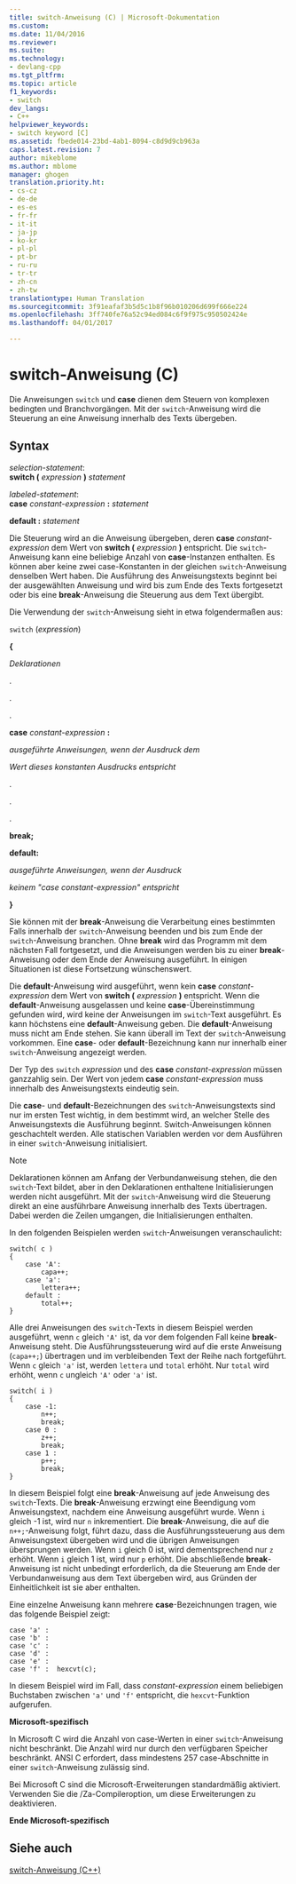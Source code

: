 ```yaml
---
title: switch-Anweisung (C) | Microsoft-Dokumentation
ms.custom: 
ms.date: 11/04/2016
ms.reviewer: 
ms.suite: 
ms.technology:
- devlang-cpp
ms.tgt_pltfrm: 
ms.topic: article
f1_keywords:
- switch
dev_langs:
- C++
helpviewer_keywords:
- switch keyword [C]
ms.assetid: fbede014-23bd-4ab1-8094-c8d9d9cb963a
caps.latest.revision: 7
author: mikeblome
ms.author: mblome
manager: ghogen
translation.priority.ht:
- cs-cz
- de-de
- es-es
- fr-fr
- it-it
- ja-jp
- ko-kr
- pl-pl
- pt-br
- ru-ru
- tr-tr
- zh-cn
- zh-tw
translationtype: Human Translation
ms.sourcegitcommit: 3f91eafaf3b5d5c1b8f96b010206d699f666e224
ms.openlocfilehash: 3ff740fe76a52c94ed084c6f9f975c950502424e
ms.lasthandoff: 04/01/2017

---
```

# <a name="switch-statement-c"></a>switch-Anweisung (C)
Die Anweisungen `switch` und **case** dienen dem Steuern von komplexen bedingten und Branchvorgängen. Mit der `switch`-Anweisung wird die Steuerung an eine Anweisung innerhalb des Texts übergeben.  
  
## <a name="syntax"></a>Syntax  
 *selection-statement*:  
 **switch (** *expression* **)** *statement*  
  
 *labeled-statement*:  
 **case** *constant-expression* **:** *statement*  
  
 **default :** *statement*  
  
 Die Steuerung wird an die Anweisung übergeben, deren **case** *constant-expression* dem Wert von **switch (** *expression* **)** entspricht. Die `switch`-Anweisung kann eine beliebige Anzahl von **case**-Instanzen enthalten. Es können aber keine zwei case-Konstanten in der gleichen `switch`-Anweisung denselben Wert haben. Die Ausführung des Anweisungstexts beginnt bei der ausgewählten Anweisung und wird bis zum Ende des Texts fortgesetzt oder bis eine **break**-Anweisung die Steuerung aus dem Text übergibt.  
  
 Die Verwendung der `switch`-Anweisung sieht in etwa folgendermaßen aus:  
  
 `switch` (*expression*)  
  
 **{**  
  
 *Deklarationen*  
  
 .  
  
 .  
  
 .  
  
 **case** *constant-expression* **:**  
  
 *ausgeführte Anweisungen, wenn der Ausdruck dem*  
  
 *Wert dieses konstanten Ausdrucks entspricht*  
  
 .  
  
 .  
  
 .  
  
 **break;**  
  
 **default:**  
  
 *ausgeführte Anweisungen, wenn der Ausdruck*  
  
 *keinem "case constant-expression" entspricht*  
  
 **}**  
  
 Sie können mit der **break**-Anweisung die Verarbeitung eines bestimmten Falls innerhalb der `switch`-Anweisung beenden und bis zum Ende der `switch`-Anweisung branchen. Ohne **break** wird das Programm mit dem nächsten Fall fortgesetzt, und die Anweisungen werden bis zu einer **break**-Anweisung oder dem Ende der Anweisung ausgeführt. In einigen Situationen ist diese Fortsetzung wünschenswert.  
  
 Die **default**-Anweisung wird ausgeführt, wenn kein **case** *constant-expression* dem Wert von **switch (** *expression* **)** entspricht. Wenn die **default**-Anweisung ausgelassen und keine **case**-Übereinstimmung gefunden wird, wird keine der Anweisungen im `switch`-Text ausgeführt. Es kann höchstens eine **default**-Anweisung geben. Die **default**-Anweisung muss nicht am Ende stehen. Sie kann überall im Text der `switch`-Anweisung vorkommen. Eine **case**- oder **default**-Bezeichnung kann nur innerhalb einer `switch`-Anweisung angezeigt werden.  
  
 Der Typ des `switch` *expression* und des **case** *constant-expression* müssen ganzzahlig sein. Der Wert von jedem **case** *constant-expression* muss innerhalb des Anweisungstexts eindeutig sein.  
  
 Die **case**- und **default**-Bezeichnungen des `switch`-Anweisungstexts sind nur im ersten Test wichtig, in dem bestimmt wird, an welcher Stelle des Anweisungstexts die Ausführung beginnt. Switch-Anweisungen können geschachtelt werden. Alle statischen Variablen werden vor dem Ausführen in einer `switch`-Anweisung initialisiert.  
  
> [!NOTE]
>  Deklarationen können am Anfang der Verbundanweisung stehen, die den `switch`-Text bildet, aber in den Deklarationen enthaltene Initialisierungen werden nicht ausgeführt. Mit der `switch`-Anweisung wird die Steuerung direkt an eine ausführbare Anweisung innerhalb des Texts übertragen. Dabei werden die Zeilen umgangen, die Initialisierungen enthalten.  
  
 In den folgenden Beispielen werden `switch`-Anweisungen veranschaulicht:  
  
```  
switch( c )   
{  
    case 'A':  
        capa++;  
    case 'a':  
        lettera++;  
    default :  
        total++;  
}  
```  
  
 Alle drei Anweisungen des `switch`-Texts in diesem Beispiel werden ausgeführt, wenn `c` gleich `'A'` ist, da vor dem folgenden Fall keine **break**-Anweisung steht. Die Ausführungssteuerung wird auf die erste Anweisung (`capa++;`) übertragen und im verbleibenden Text der Reihe nach fortgeführt. Wenn `c` gleich `'a'` ist, werden `lettera` und `total` erhöht. Nur `total` wird erhöht, wenn `c` ungleich `'A'` oder `'a'` ist.  
  
```  
switch( i )   
{  
    case -1:  
        n++;  
        break;  
    case 0 :  
        z++;  
        break;  
    case 1 :  
        p++;  
        break;  
}  
```  
  
 In diesem Beispiel folgt eine **break**-Anweisung auf jede Anweisung des `switch`-Texts. Die **break**-Anweisung erzwingt eine Beendigung vom Anweisungstext, nachdem eine Anweisung ausgeführt wurde. Wenn `i` gleich -1 ist, wird nur `n` inkrementiert. Die **break**-Anweisung, die auf die `n++;`-Anweisung folgt, führt dazu, dass die Ausführungssteuerung aus dem Anweisungstext übergeben wird und die übrigen Anweisungen übersprungen werden. Wenn `i` gleich 0 ist, wird dementsprechend nur `z` erhöht. Wenn `i` gleich 1 ist, wird nur `p` erhöht. Die abschließende **break**-Anweisung ist nicht unbedingt erforderlich, da die Steuerung am Ende der Verbundanweisung aus dem Text übergeben wird, aus Gründen der Einheitlichkeit ist sie aber enthalten.  
  
 Eine einzelne Anweisung kann mehrere **case**-Bezeichnungen tragen, wie das folgende Beispiel zeigt:  
  
```  
case 'a' :  
case 'b' :  
case 'c' :  
case 'd' :  
case 'e' :  
case 'f' :  hexcvt(c);  
```  
  
 In diesem Beispiel wird im Fall, dass *constant-expression* einem beliebigen Buchstaben zwischen `'a'` und `'f'` entspricht, die `hexcvt`-Funktion aufgerufen.  
  
 **Microsoft-spezifisch**  
  
 In Microsoft C wird die Anzahl von case-Werten in einer `switch`-Anweisung nicht beschränkt. Die Anzahl wird nur durch den verfügbaren Speicher beschränkt. ANSI C erfordert, dass mindestens 257 case-Abschnitte in einer `switch`-Anweisung zulässig sind.  
  
 Bei Microsoft C sind die Microsoft-Erweiterungen standardmäßig aktiviert. Verwenden Sie die /Za-Compileroption, um diese Erweiterungen zu deaktivieren.  
  
 **Ende Microsoft-spezifisch**  
  
## <a name="see-also"></a>Siehe auch  
 [switch-Anweisung (C++)](../cpp/switch-statement-cpp.md)
